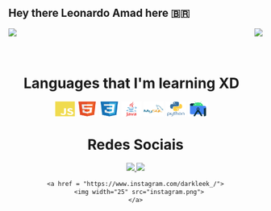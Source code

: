 ## Hey there Leonardo Amad here 🇧🇷

<div>
  <img  height="182em" src="https://github-readme-stats.vercel.app/api?username=LeonardoAmad&show_icons=true&theme=react&include_all_commits=true&count_private=true"/>
  <img align="right" height="182em" src="https://github-readme-stats.vercel.app/api/top-langs/?username=LeonardoAmad&layout=compact&langs_count=16&theme=react"/>
</div>

<br>

<div align="center">
  <div style="display: inline_block"> <br>
    <h1 align="center">Languages that I'm learning XD </h1>
    <img align="center" height="30" width="40" alt="js-icon"  src="https://raw.githubusercontent.com/devicons/devicon/master/icons/javascript/javascript-plain.svg">
    <img align="center" height="30" width="40" alt="html-icon" src="https://raw.githubusercontent.com/devicons/devicon/master/icons/html5/html5-original.svg">
    <img align="center" height="30" width="40" alt="css-icon" src="https://raw.githubusercontent.com/devicons/devicon/master/icons/css3/css3-original.svg">
    <img align="center" height="30" width="40" alt="java-icon" src="https://raw.githubusercontent.com/devicons/devicon/1119b9f84c0290e0f0b38982099a2bd027a48bf1/icons/java/java-original-wordmark.svg">
    <img align="center" height="30" width="40" alt="mysql-icon" src="https://raw.githubusercontent.com/devicons/devicon/1119b9f84c0290e0f0b38982099a2bd027a48bf1/icons/mysql/mysql-original-wordmark.svg">
    <img align="center" height="30" width="40" alt="python-icon" src="https://raw.githubusercontent.com/devicons/devicon/1119b9f84c0290e0f0b38982099a2bd027a48bf1/icons/python/python-original-wordmark.svg">
    <img align="center" height="30" width="40" alt="androidstudio-icon" src="https://raw.githubusercontent.com/devicons/devicon/1119b9f84c0290e0f0b38982099a2bd027a48bf1/icons/androidstudio/androidstudio-original.svg">
  </div>

  <h1 align="center">Redes Sociais</h1>
    <a href = "mailto: leozinho.amad10@gmail.com">
      <img width="30" src="gmail.svg">
    </a>
    <a href = "https://br.linkedin.com/in/leonardo-amad-497958266?trk=people-guest_people_search-card">
      <img width="25" src="linkedin.svg">
    </a>
 
    <a href = "https://www.instagram.com/darkleek_/">
      <img width="25" src="instagram.png">
    </a>
</div>
